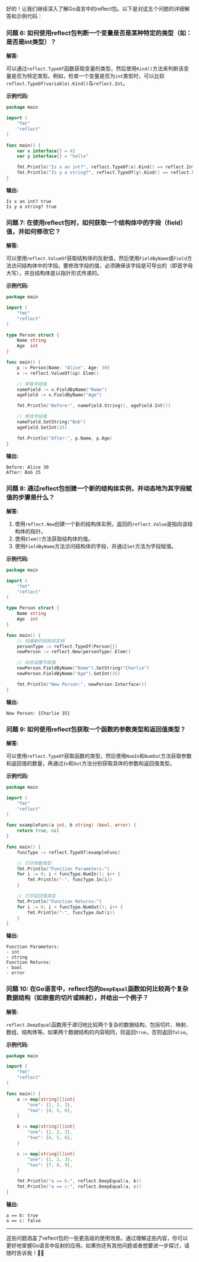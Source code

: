 好的！让我们继续深入了解Go语言中的reflect包。以下是对这五个问题的详细解答和示例代码：

### 问题 6: 如何使用reflect包判断一个变量是否是某种特定的类型（如：是否是int类型）？

**解答:**

可以通过`reflect.TypeOf`函数获取变量的类型，然后使用`Kind()`方法来判断该变量是否为特定类型。例如，检查一个变量是否为`int`类型时，可以比较`reflect.TypeOf(variable).Kind()`与`reflect.Int`。

**示例代码:**

```go
package main

import (
	"fmt"
	"reflect"
)

func main() {
	var x interface{} = 42
	var y interface{} = "hello"

	fmt.Println("Is x an int?", reflect.TypeOf(x).Kind() == reflect.Int)
	fmt.Println("Is y a string?", reflect.TypeOf(y).Kind() == reflect.String)
}
```

**输出:**
```
Is x an int? true
Is y a string? true
```

### 问题 7: 在使用reflect包时，如何获取一个结构体中的字段（field）值，并如何修改它？

**解答:**

可以使用`reflect.ValueOf`获取结构体的反射值，然后使用`FieldByName`或`Field`方法访问结构体中的字段。要修改字段的值，必须确保该字段是可导出的（即首字母大写），并且结构体是以指针形式传递的。

**示例代码:**

```go
package main

import (
	"fmt"
	"reflect"
)

type Person struct {
	Name string
	Age  int
}

func main() {
	p := Person{Name: "Alice", Age: 30}
	v := reflect.ValueOf(&p).Elem()

	// 获取字段值
	nameField := v.FieldByName("Name")
	ageField := v.FieldByName("Age")

	fmt.Println("Before:", nameField.String(), ageField.Int())

	// 修改字段值
	nameField.SetString("Bob")
	ageField.SetInt(25)

	fmt.Println("After:", p.Name, p.Age)
}
```

**输出:**
```
Before: Alice 30
After: Bob 25
```

### 问题 8: 通过reflect包创建一个新的结构体实例，并动态地为其字段赋值的步骤是什么？

**解答:**

1. 使用`reflect.New`创建一个新的结构体实例，返回的`reflect.Value`是指向该结构体的指针。
2. 使用`Elem()`方法获取结构体的值。
3. 使用`FieldByName`方法访问结构体的字段，并通过`Set`方法为字段赋值。

**示例代码:**

```go
package main

import (
	"fmt"
	"reflect"
)

type Person struct {
	Name string
	Age  int
}

func main() {
	// 创建新的结构体实例
	personType := reflect.TypeOf(Person{})
	newPerson := reflect.New(personType).Elem()

	// 动态设置字段值
	newPerson.FieldByName("Name").SetString("Charlie")
	newPerson.FieldByName("Age").SetInt(35)

	fmt.Println("New Person:", newPerson.Interface())
}
```

**输出:**
```
New Person: {Charlie 35}
```

### 问题 9: 如何使用reflect包获取一个函数的参数类型和返回值类型？

**解答:**

可以使用`reflect.TypeOf`获取函数的类型，然后使用`NumIn`和`NumOut`方法获取参数和返回值的数量，再通过`In`和`Out`方法分别获取具体的参数和返回值类型。

**示例代码:**

```go
package main

import (
	"fmt"
	"reflect"
)

func exampleFunc(a int, b string) (bool, error) {
	return true, nil
}

func main() {
	funcType := reflect.TypeOf(exampleFunc)

	// 打印参数类型
	fmt.Println("Function Parameters:")
	for i := 0; i < funcType.NumIn(); i++ {
		fmt.Println("-", funcType.In(i))
	}

	// 打印返回值类型
	fmt.Println("Function Returns:")
	for i := 0; i < funcType.NumOut(); i++ {
		fmt.Println("-", funcType.Out(i))
	}
}
```

**输出:**
```
Function Parameters:
- int
- string
Function Returns:
- bool
- error
```

### 问题 10: 在Go语言中，reflect包的`DeepEqual`函数如何比较两个复杂数据结构（如嵌套的切片或映射），并给出一个例子？

**解答:**

`reflect.DeepEqual`函数用于递归地比较两个复杂的数据结构，包括切片、映射、数组、结构体等。如果两个数据结构的内容相同，则返回`true`，否则返回`false`。

**示例代码:**

```go
package main

import (
	"fmt"
	"reflect"
)

func main() {
	a := map[string][]int{
		"one": {1, 2, 3},
		"two": {4, 5, 6},
	}

	b := map[string][]int{
		"one": {1, 2, 3},
		"two": {4, 5, 6},
	}

	c := map[string][]int{
		"one": {1, 2, 3},
		"two": {7, 8, 9},
	}

	fmt.Println("a == b:", reflect.DeepEqual(a, b))
	fmt.Println("a == c:", reflect.DeepEqual(a, c))
}
```

**输出:**
```
a == b: true
a == c: false
```

---

这些问题涵盖了reflect包的一些更高级的使用场景。通过理解这些内容，你可以更好地掌握Go语言中反射的应用。如果你还有其他问题或者想要进一步探讨，请随时告诉我！🔧😄